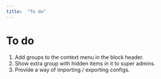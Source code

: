 ```yaml
---
title:  "To do"
---
```


# To do

1. Add groups to the context menu in the block header.
2. Show extra group with hidden items in it to super admins.
3. Provide a way of importing / exporting configs.
